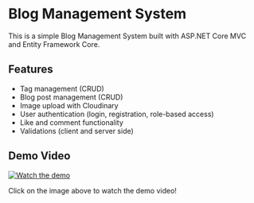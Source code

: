 # Blog Management System

This is a simple Blog Management System built with ASP.NET Core MVC and Entity Framework Core.

## Features
- Tag management (CRUD)
- Blog post management (CRUD)
- Image upload with Cloudinary
- User authentication (login, registration, role-based access)
- Like and comment functionality
- Validations (client and server side)

## Demo Video

[![Watch the demo](https://img.youtube.com/vi/gdnGXs6AAqA&ab_channel=HamdyEmad/maxresdefault.jpg)](https://www.youtube.com/watch?v=YourVideoID)

Click on the image above to watch the demo video!
